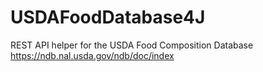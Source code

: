 # USDAFoodDatabase4J
REST API helper for the USDA Food Composition Database https://ndb.nal.usda.gov/ndb/doc/index
